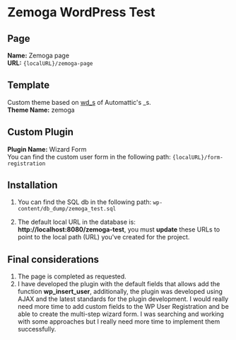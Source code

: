 # Zemoga WordPress Test

## Page

**Name:** Zemoga page \
**URL:** ```{localURL}/zemoga-page```

## Template

Custom theme based on [wd_s](https://github.com/WebDevStudios/wd_s) of Automattic's _s. \
**Theme Name:** zemoga

## Custom Plugin

**Plugin Name:** Wizard Form \
You can find the custom user form in the following path: ```{localURL}/form-registration```


## Installation

1. You can find the SQL db in the following path: ```wp-content/db_dump/zemoga_test.sql```

2. The default local URL in the database is: **http://localhost:8080/zemoga-test**, you must **update** these URLs to point to the local path (URL) you've created for the project.

## Final considerations

1. The page is completed as requested.
2. I have developed the plugin with the default fields that allows add the function **wp_insert_user**, additionally, the plugin was developed using AJAX and the latest standards for the plugin development.
I would really need more time to add custom fields to the WP User Registration and be able to create the multi-step wizard form. I was searching and working with some approaches but I really need more time to implement them successfully.